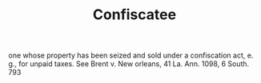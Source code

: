 ---
title: Confiscatee
letter: C
permalink: "/definitions/bld-confiscatee.html"
body: one whose property has been seized and sold under a confiscation act, e. g.,
  for unpaid taxes. See Brent v. New orleans, 41 La. Ann. 1098, 6 South. 793
published_at: '2018-07-07'
source: Black's Law Dictionary 2nd Ed (1910)
layout: post
---